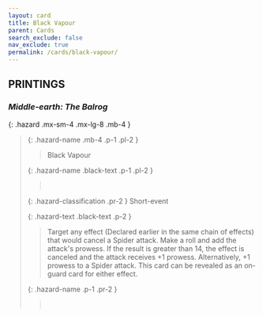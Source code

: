 ```yaml
---
layout: card
title: Black Vapour
parent: Cards
search_exclude: false
nav_exclude: true
permalink: /cards/black-vapour/
---
```


## PRINTINGS


### _Middle-earth: The Balrog_

{: .hazard .mx-sm-4 .mx-lg-8 .mb-4 }
> {: .hazard-name .mb-4 .p-1 .pl-2 }
> > <div class="hazard-mp"></div>
> > <div class="card-name">Black Vapour</div>
>
> {: .hazard-name .black-text .p-1 .pl-2 }
> > &nbsp;
>
> {: .hazard-classification .pr-2 }
> Short-event
>
> {: .hazard-text .black-text .p-2 }
> > Target any effect (Declared earlier in the same chain of effects) that would cancel a Spider attack. Make a roll and add the attack's prowess. If the result is greater than 14, the effect is canceled and the attack receives +1 prowess. Alternatively, +1 prowess to a Spider attack. This card can be revealed as an on-guard card for either effect. 
>
> {: .hazard-name .p-1 .pr-2 }
> > <div class="card-shield"></div>
> > <div class="card-corruption">&nbsp;</div>
